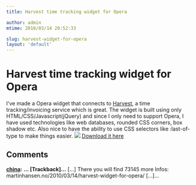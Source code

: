 ```yaml
---
title: Harvest time tracking widget for Opera

author: admin
mtime: 2010/03/14 20:52:33

slug: harvest-widget-for-opera
layout: 'default'
---
```


# Harvest time tracking widget for Opera

I've made a Opera widget that connects to [Harvest](http://getharvest.com), a time tracking/invoicing service which is great. The widget is built using only HTML/CSS/Javascript(jQuery) and since I only need to support Opera, I have used technologies like web databases, rounded CSS corners, box shadow etc. Also nice to have the ability to use CSS selectors like :last-of-type to make things easier. ![](../images/screenshot.png) 
[Download it here](http://widgets.opera.com/widget/16042/1.0/)

## Comments

**[china](#2878 "2012-04-14 04:28:24"):** **... [Trackback]...** [...] There you will find 73145 more Infos: martinhansen.no/2010/03/14/harvest-widget-for-opera/ [...]...

